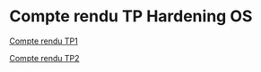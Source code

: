 # Compte rendu TP Hardening OS

[Compte rendu TP1](https://github.com/victorhefrei/hardening_os/blob/main/tp1/README.md)

[Compte rendu TP2](https://github.com/victorhefrei/hardening_os/blob/main/tp2/README.md)
